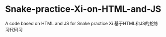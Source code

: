 # Snake-practice-Xi-on-HTML-and-JS
A code based on HTML and JS for Snake practice Xi
基于HTML和JS的蛇练习代码习
